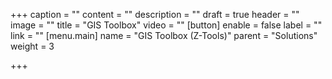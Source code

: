 +++
caption = ""
content = ""
description = ""
draft = true
header = ""
image = ""
title = "GIS Toolbox"
video = ""
[button]
enable = false
label = ""
link = ""
[menu.main]
name = "GIS Toolbox (Z-Tools)"
parent = "Solutions"
weight = 3

+++
